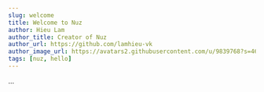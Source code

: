 ```yaml
---
slug: welcome
title: Welcome to Nuz
author: Hieu Lam
author_title: Creator of Nuz
author_url: https://github.com/lamhieu-vk
author_image_url: https://avatars2.githubusercontent.com/u/9839768?s=460&u=3dd6ba4f095e9fb0826bde0adf5333dee4b6420b&v=4
tags: [nuz, hello]
---
```


...
